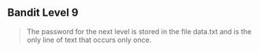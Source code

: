 __Bandit Level 9__
---
> The password for the next level is stored in the file data.txt and is the only line of text that occurs only once.

